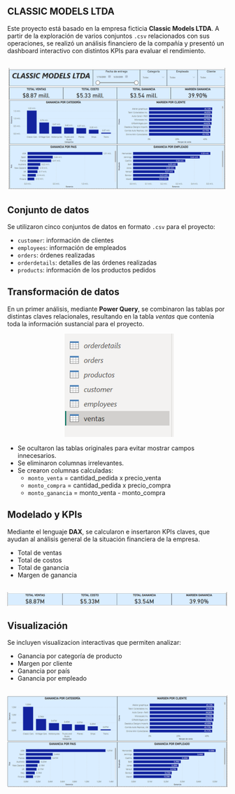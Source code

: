 ## CLASSIC MODELS LTDA

Este proyecto está basado en la empresa ficticia **Classic Models LTDA**. A partir de la exploración de varios conjuntos `.csv` relacionados con sus operaciones, se realizó un análisis financiero de la compañía y presentó un dashboard interactivo con distintos KPIs para evaluar el rendimiento.

<p align="center">
  <img src="./imgs/classic%20models.png" width="500" alt="BI">
</p>

## Conjunto de datos
Se utilizaron cinco conjuntos de datos en formato `.csv` para el proyecto:

- `customer`: información de clientes
- `employees`: información de empleados
- `orders`: órdenes realizadas
- `orderdetails`: detalles de las órdenes realizadas
- `products`: información de los productos pedidos

## Transformación de datos
En un primer análisis, mediante **Power Query**, se combinaron las tablas por distintas claves relacionales, resultando en la tabla *ventas* que contenía toda la información sustancial para el proyecto.

<p align="center">
  <img src="./imgs/tablas.png" width="250" alt="tables">
</p>

- Se ocultaron las tablas originales para evitar mostrar campos innecesarios.
- Se eliminaron columnas irrelevantes.
- Se crearon columnas calculadas:
  - `monto_venta` = cantidad_pedida x precio_venta
  - `monto_compra` = cantidad_pedida x precio_compra
  - `monto_ganancia` = monto_venta - monto_compra   

## Modelado y KPIs
Mediante el lenguaje **DAX**, se calcularon e insertaron KPIs claves, que ayudan al análisis general de la situación financiera de la empresa.

- Total de ventas
- Total de costos
- Total de ganancia
- Margen de ganancia

<p align="center">
  <img src="./imgs/KPIs.png" width="600" alt="kpis">
</p>

## Visualización
Se incluyen visualizacion interactivas que permiten analizar:

- Ganancia por categoría de producto
- Margen por cliente
- Ganancia por país
- Ganancia por empleado

<p align="center">
  <img src="./imgs/dashboards.png" width="600" alt="kpis">
</p>
